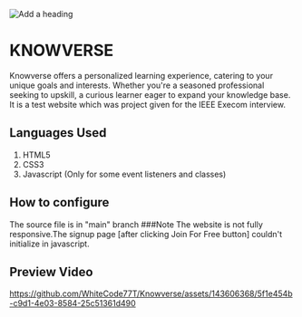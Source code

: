 ![Add a heading](https://github.com/WhiteCode77T/Knowverse/assets/143606368/9c80ec64-e6ac-4f88-af2d-97130d29dbf7)

# KNOWVERSE
Knowverse offers a personalized learning experience, catering to your unique goals and interests. Whether you're a seasoned professional seeking to upskill, a curious learner eager to expand your knowledge base. It is a test website which was project given for the IEEE Execom interview.
## Languages Used
1. HTML5
2. CSS3
3. Javascript (Only for some event listeners and classes)
   
## How to configure
The source file is in "main" branch
###Note
The website is not fully responsive.The signup page [after clicking Join For Free button] couldn't initialize in javascript.
## Preview Video

https://github.com/WhiteCode77T/Knowverse/assets/143606368/5f1e454b-c9d1-4e03-8584-25c51361d490


